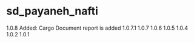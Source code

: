 # sd_payaneh_nafti
1.0.8
    Added: Cargo Document report is added
1.0.7.1
1.0.7
1.0.6
1.0.5
1.0.4
1.0.2
1.0.1